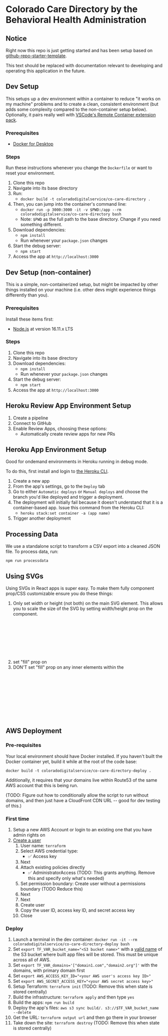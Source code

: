 # Colorado Care Directory by the Behavioral Health Administration

## Notice

Right now this repo is just getting started and has been setup based on [github-repo-starter-template](https://github.com/jeffmaher/github-repo-starter-template).

This text should be replaced with documentation relevant to developing and operating this application in the future.

## Dev Setup

This setups up a dev environment within a container to reduce "it works on my machine" problems and to create a clean, consistent environment (but adds some complexity compared to the non-container setup below). Optionally, it pairs really well with [VSCode's Remote Container extension pack](https://marketplace.visualstudio.com/items?itemName=ms-vscode-remote.vscode-remote-extensionpack).

### Prerequisites

- [Docker for Desktop](https://www.docker.com/products/docker-desktop/)

### Steps

Run these instructions whenever you change the `Dockerfile` or want to reset your environment.

1. Clone this repo
1. Navigate into its base directory
1. Run:
   - `docker build -t coloradodigitalservice/co-care-directory .`
1. Then, you can jump into the container's command line:
   - `docker run -p 3000:3000 -it -v $PWD:/app --rm coloradodigitalservice/co-care-directory bash`
   - Note: `$PWD` as the full path to the base directory. Change if you need something different.
1. Download dependencies:
   - `npm install`
   - Run whenever your `package.json` changes
1. Start the debug server:
   - `npm start`
1. Access the app at `http://localhost:3000`

## Dev Setup (non-container)

This is a simple, non-containerized setup, but might be impacted by other things installed on your machine (i.e. other devs might experience things differently than you).

### Prerequisites

Install these items first:

- [Node.js](https://nodejs.org/en/download/) at version 16.11.x LTS

### Steps

1. Clone this repo
1. Navigate into its base directory
1. Download dependencies:
   - `npm install`
   - Run whenever your `package.json` changes
1. Start the debug server:
   - `npm start`
1. Access the app at `http://localhost:3000`

## Heroku Review App Environment Setup

1. Create a pipeline
1. Connect to GitHub
1. Enable Review Apps, choosing these options:
   - Automatically create review apps for new PRs

## Heroku App Environment Setup

Good for ondemand environments in Heroku running in debug mode.

To do this, first install and login to [the Heroku CLI](https://devcenter.heroku.com/articles/heroku-cli).

1. Create a new app
1. From the app's settings, go to the `Deploy` tab
1. Go to either `Automatic deploys` or `Manual deploys` and choose the branch you'd like deployed and trigger a deployment.
1. The deployment will initially fail because it doesn't understand that it is a container-based app. Issue this command from the Heroku CLI:
   - `heroku stack:set container -a (app name)`
1. Trigger another deployment

## Processing Data

We use a standalone script to transform a CSV export into a cleaned JSON file. To process data, run:

```
npm run processdata
```

## Using SVGs 
Using SVGs in React apps is super easy. To make them fully component prop/CSS customizable ensure you do these things:
1. Only set width or height (not both) on the main SVG element. This allows you to scale the size of the SVG by setting width/height prop on the component.
1. set "fill" prop on <svg> element to be "currentColor". This allows you to color the SVG with CSS "color" property.
1. DON'T set "fill" prop on any inner elements within the <svg>. This will prohibit you from dynamically setting the color with CSS "color" property. 

## AWS Deployment

### Pre-requisites

Your local environment should have Docker installed. If you haven't built the Docker container yet, build it while at the root of the code base:

```
docker build -t coloradodigitalservice/co-care-directory-deploy .
```

Additionally, it requires that your domains live within Route53 of the same AWS account that this is being run.

(TODO: Figure out how to conditionally allow the script to run without domains, and then just have a CloudFront CDN URL -- good for dev testing of this.)


### First time

1. Setup a new AWS Account or login to an existing one that you have admin rights on
1. [Create a user](https://us-east-1.console.aws.amazon.com/iamv2/home#/users)
   1. User name: `terraform`
   1. Select AWS credential type:
      - ✅ Access key
   1. Next
   1. Attach existing policies directly
      - ✅ AdministratorAccess (TODO: This grants anything. Remove this and specify only what's needed)
   1. Set permission boundary: Create user without a permissions boundary (TODO Reduce this) 
   1. Next
   1. Next
   1. Create user
   1. Copy the user ID, access key ID, and secret access key
   1. Close

### Deploy


1. Launch a terminal in the dev container: `docker run -it --rm coloradodigitalservice/co-care-directory-deploy bash`
1. Set `export TF_VAR_bucket_name="<S3 bucket name>"` with a [valid name](https://docs.aws.amazon.com/AmazonS3/latest/userguide/bucketnamingrules.html) of the S3 bucket where built app files will be stored. This must be unique across all of AWS.
1. Set `export TF_VAR_domains='["domain1.com","domain2.org"]'` with the domains, with primary domain first
1. Set `export AWS_ACCESS_KEY_ID="<your AWS user's access key ID>"` 
1. Set `export AWS_SECRET_ACCESS_KEY="<your AWS secret access key>"` 
1. Setup Terraform: `terraform init` (TODO: Remove this when state is stored centrally)
1. Build the infrastructure:  `terraform apply` and then type `yes`
1. Build the apps: `npm run build`
1. Deploy the app's files: `aws s3 sync build/. s3://$TF_VAR_bucket_name --delete`
1. Get the URL: `terraform output url` and then go there in your browser
1. Take down the site: `terraform destroy` (TODO: Remove this when state is stored centrally)
